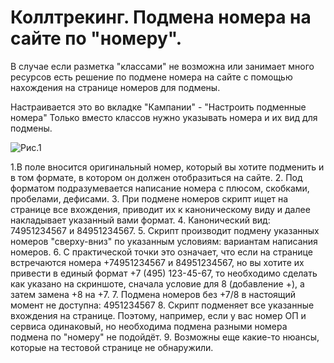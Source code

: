 # Коллтрекинг. Подмена номера на сайте по "номеру".
В случае если разметка "классами" не возможна или занимает много ресурсов есть решение по подмене номера на сайте с помощью нахождения на странице номеров для подмены.

Настраивается это во вкладке "Кампании" - "Настроить подменные номера"
Только вместо классов нужно указывать номера и их вид для подмены.

![Рис.1](/documentation/calltracking/images/2021-02-0413-49-13.jpg)

1.В поле вносится оригинальный номер, который вы хотите подменить и в том формате, в котором он должен отобразиться на сайте.
2. Под форматом подразумевается написание номера с плюсом, скобками, пробелами, дефисами.
3. При подмене номеров скрипт ищет на странице все вхождения, приводит их к каноническому виду и далее накладывает указанный вами формат.
4. Канонический вид: 74951234567 и 84951234567.
5. Скрипт производит подмену указанных номеров "сверху-вниз" по указанным условиям: вариантам написания номеров.
6. С практической точки это означает, что если на странице встречаются номера +74951234567 и 84951234567, но вы хотите их привести в единый формат +7 (495) 123-45-67, то необходимо сделать как указано на скриншоте, сначала условие для 8 (добавление +), а затем замена +8 на +7.
7. Подмена номеров без +7/8 в настоящий момент не доступна: 4951234567
8. Скрипт подменяет все указанные вхождения на странице. Поэтому, например, если у вас номер ОП и сервиса одинаковый, но необходима подмена разными номера подмена по "номеру" не подойдёт.
9. Возможны еще какие-то нюансы, которые на тестовой странице не обнаружили.
